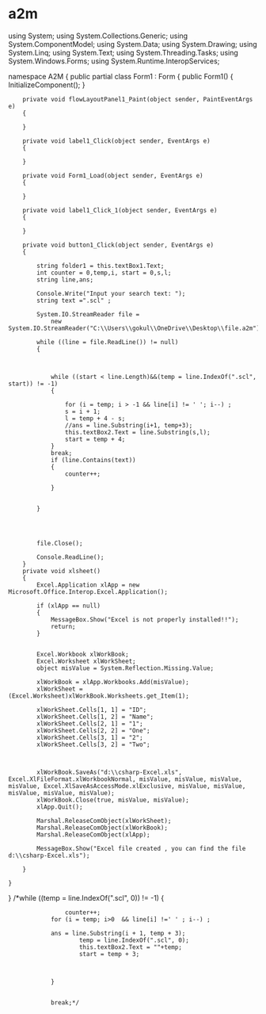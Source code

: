 # a2m
using System;
using System.Collections.Generic;
using System.ComponentModel;
using System.Data;
using System.Drawing;
using System.Linq;
using System.Text;
using System.Threading.Tasks;
using System.Windows.Forms;
using System.Runtime.InteropServices;


namespace A2M
{
	public partial class Form1 : Form
	{
		public Form1()
		{
			InitializeComponent();
		}

		private void flowLayoutPanel1_Paint(object sender, PaintEventArgs e)
		{

		}

		private void label1_Click(object sender, EventArgs e)
		{

		}

		private void Form1_Load(object sender, EventArgs e)
		{

		}

		private void label1_Click_1(object sender, EventArgs e)
		{

		}

		private void button1_Click(object sender, EventArgs e)
		{

			string folder1 = this.textBox1.Text;
			int counter = 0,temp,i, start = 0,s,l;
			string line,ans;

			Console.Write("Input your search text: ");
			string text =".scl" ;
			
			System.IO.StreamReader file =
				new System.IO.StreamReader("C:\\Users\\gokul\\OneDrive\\Desktop\\file.a2m");

			while ((line = file.ReadLine()) != null)
			{



				while ((start < line.Length)&&(temp = line.IndexOf(".scl", start)) != -1)
				{

					for (i = temp; i > -1 && line[i] != ' '; i--) ;
					s = i + 1;
					l = temp + 4 - s;
					//ans = line.Substring(i+1, temp+3);
					this.textBox2.Text = line.Substring(s,l);
					start = temp + 4;
				}
				break;
				if (line.Contains(text))
				{
					counter++;
				
				}

				
			}


			

			file.Close();

			Console.ReadLine();
		}
		private void xlsheet()
		{
			Excel.Application xlApp = new Microsoft.Office.Interop.Excel.Application();

			if (xlApp == null)
			{
				MessageBox.Show("Excel is not properly installed!!");
				return;
			}


			Excel.Workbook xlWorkBook;
			Excel.Worksheet xlWorkSheet;
			object misValue = System.Reflection.Missing.Value;

			xlWorkBook = xlApp.Workbooks.Add(misValue);
			xlWorkSheet = (Excel.Worksheet)xlWorkBook.Worksheets.get_Item(1);

			xlWorkSheet.Cells[1, 1] = "ID";
			xlWorkSheet.Cells[1, 2] = "Name";
			xlWorkSheet.Cells[2, 1] = "1";
			xlWorkSheet.Cells[2, 2] = "One";
			xlWorkSheet.Cells[3, 1] = "2";
			xlWorkSheet.Cells[3, 2] = "Two";



			xlWorkBook.SaveAs("d:\\csharp-Excel.xls", Excel.XlFileFormat.xlWorkbookNormal, misValue, misValue, misValue, misValue, Excel.XlSaveAsAccessMode.xlExclusive, misValue, misValue, misValue, misValue, misValue);
			xlWorkBook.Close(true, misValue, misValue);
			xlApp.Quit();

			Marshal.ReleaseComObject(xlWorkSheet);
			Marshal.ReleaseComObject(xlWorkBook);
			Marshal.ReleaseComObject(xlApp);

			MessageBox.Show("Excel file created , you can find the file d:\\csharp-Excel.xls");

		}

	}
}
/*while ((temp = line.IndexOf(".scl", 0)) != -1)
				{

					counter++;
				for (i = temp; i>0  && line[i] !=' ' ; i--) ;

				ans = line.Substring(i + 1, temp + 3);
				        temp = line.IndexOf(".scl", 0);
						this.textBox2.Text = ""+temp;
						start = temp + 3;
						
					

				}


				break;*/
